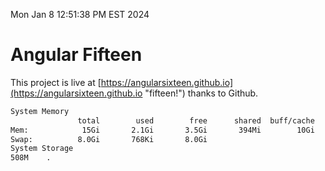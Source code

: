 Mon Jan  8 12:51:38 PM EST 2024

# Angular Fifteen


This project is live at [https://angularsixteen.github.io](https://angularsixteen.github.io "fifteen!") thanks to Github.

```bash
System Memory
               total        used        free      shared  buff/cache   available
Mem:            15Gi       2.1Gi       3.5Gi       394Mi        10Gi        13Gi
Swap:          8.0Gi       768Ki       8.0Gi
System Storage
508M	.

